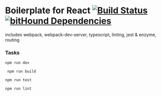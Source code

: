 # Boilerplate for React  [![Build Status](https://travis-ci.org/seanrkerr/react-boilerplate.svg?branch=master)](https://travis-ci.org/seanrkerr/react-boilerplate/)  [![bitHound Dependencies](https://www.bithound.io/github/seanrkerr/react-boilerplate/badges/dependencies.svg)](https://www.bithound.io/github/seanrkerr/react-boilerplate/master/dependencies/npm)

includes webpack, webpack-dev-server, typescript, linting, jest & enzyme, routing



### Tasks

```
npm run dev
```

```
 npm run build
```

```
npm run test
```

```
npm run lint
```


